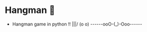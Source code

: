 # Hangman 💚

* Hangman game in python !!
         \|||/
         (o o)
------ooO-(_)-Ooo------

                               
                            



